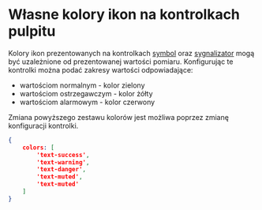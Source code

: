 # Własne kolory ikon na kontrolkach pulpitu

Kolory ikon prezentowanych na kontrolkach [symbol](/app/dashboards/widget-symbol.md) oraz [sygnalizator](/app/dashboards/widget-led.md) mogą być uzależnione od prezentowanej wartości pomiaru.
Konfigurując te kontrolki można podać zakresy wartości odpowiadające:
- wartościom normalnym - kolor zielony
- wartościom ostrzegawczym - kolor żółty
- wartościom alarmowym - kolor czerwony

Zmiana powyższego zestawu kolorów jest możliwa poprzez zmianę konfiguracji kontrolki.


```json
{
    colors: [
        'text-success',
        'text-warning',
        'text-danger',
        'text-muted',
        'text-muted'
    ]
}
```
